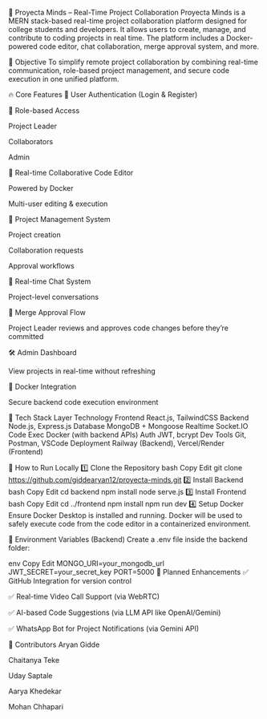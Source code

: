 📘 Proyecta Minds – Real-Time Project Collaboration
Proyecta Minds is a MERN stack-based real-time project collaboration platform designed for college students and developers. It allows users to create, manage, and contribute to coding projects in real time. The platform includes a Docker-powered code editor, chat collaboration, merge approval system, and more.

🎯 Objective
To simplify remote project collaboration by combining real-time communication, role-based project management, and secure code execution in one unified platform.

🔥 Core Features
🔐 User Authentication (Login & Register)

👥 Role-based Access

Project Leader

Collaborators

Admin

🧠 Real-time Collaborative Code Editor

Powered by Docker

Multi-user editing & execution

📂 Project Management System

Project creation

Collaboration requests

Approval workflows

💬 Real-time Chat System

Project-level conversations

🔄 Merge Approval Flow

Project Leader reviews and approves code changes before they’re committed

🛠 Admin Dashboard

View projects in real-time without refreshing

🧾 Docker Integration

Secure backend code execution environment

🧱 Tech Stack
Layer	Technology
Frontend	React.js, TailwindCSS
Backend	Node.js, Express.js
Database	MongoDB + Mongoose
Realtime	Socket.IO
Code Exec	Docker (with backend APIs)
Auth	JWT, bcrypt
Dev Tools	Git, Postman, VSCode
Deployment	Railway (Backend), Vercel/Render (Frontend)

🧪 How to Run Locally
1️⃣ Clone the Repository
bash
Copy
Edit
git clone https://github.com/giddearyan12/proyecta-minds.git
2️⃣ Install Backend
bash
Copy
Edit
cd backend
npm install
node serve.js
3️⃣ Install Frontend
bash
Copy
Edit
cd ../frontend
npm install
npm run dev
4️⃣ Setup Docker
Ensure Docker Desktop is installed and running. Docker will be used to safely execute code from the code editor in a containerized environment.

🔐 Environment Variables (Backend)
Create a .env file inside the backend folder:

env
Copy
Edit
MONGO_URI=your_mongodb_url
JWT_SECRET=your_secret_key
PORT=5000
🚀 Planned Enhancements
✅ GitHub Integration for version control

✅ Real-time Video Call Support (via WebRTC)

✅ AI-based Code Suggestions (via LLM API like OpenAI/Gemini)

✅ WhatsApp Bot for Project Notifications (via Gemini API)

👥 Contributors
Aryan Gidde

Chaitanya Teke

Uday Saptale

Aarya Khedekar

Mohan Chhapari
